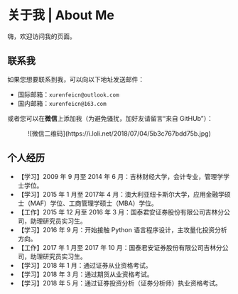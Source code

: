 # 关于我 | About Me

嗨，欢迎访问我的页面。

## 联系我

如果您想要联系到我，可以向以下地址发送邮件：

- 国际邮箱：`xurenfeicn@outlook.com`
- 国内邮箱：`xurenfeicn@163.com`

或者您可以在**微信**上添加我（为避免骚扰，加好友请留言“来自 GitHUb”）：

<center>![微信二维码](https://i.loli.net/2018/07/04/5b3c767bdd75b.jpg)</center>

## 个人经历

- 【学习】2009 年 9 月至 2014 年 6 月：吉林财经大学，会计专业，管理学学士学位。
- 【学习】2015 年 1 月至 2017年 4 月：澳大利亚纽卡斯尔大学，应用金融学硕士（MAF）学位、工商管理学硕士（MBA）学位。
- 【工作】2015 年 12 月至 2016 年 3 月：国泰君安证券股份有限公司吉林分公司，助理研究员实习生。
- 【学习】2016 年 9 月：开始接触 Python 语言程序设计，主攻量化投资分析方向。
- 【工作】2017 年 1 月至 2017 年 10 月：国泰君安证券股份有限公司吉林分公司，助理研究员实习生。
- 【学习】2018 年 1 月：通过证券从业资格考试。
- 【学习】2018 年 3 月：通过期货从业资格考试。
- 【学习】2018 年 5 月：通过证券投资分析（证券分析师）执业资格考试。